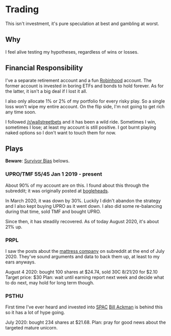 # Trading

This isn't investment, it's pure speculation at best and gambling at worst.

## Why

I feel alive testing my hypotheses, regardless of wins or losses.

## Financial Responsibility

I've a separate retirement account and a fun [Robinhood](https://robinhood.com/) account.
The former account is invested in boring ETFs and bonds to hold forever.
As for the latter, it isn't a big deal if I lost it all.

I also only allocate 1% or 2% of my portfolio for every risky play.
So a single loss won't wipe my entire account.
On the flip side, I'm not going to get rich any time soon.

I followed [/r/wallstreetbets](https://old.reddit.com/r/wallstreetbets/) and it has been a wild ride.
Sometimes I win, sometimes I lose; at least my account is still positive.
I got burnt playing naked options so I don't want to touch them for now.

## Plays

**Beware**: [Survivor Bias](https://en.wikipedia.org/wiki/Survivorship_bias) belows.

### UPRO/TMF 55/45 Jan 1 2019 - present

About 90% of my account are on this.
I found about this through the subreddit; it was originally posted at [bogleheads](https://www.bogleheads.org/forum/viewtopic.php?f=10&t=288192).

In March 2020, it was down by 30%. 
Luckily I didn't abandon the strategy and I also kept buying UPRO as it went down.
I also did some re-balancing during that time, sold TMF and bought UPRO.

Since then, it has steadily recovered. 
As of today August 2020, it's about 21% up.

### PRPL

I saw the posts about the [mattress company](https://purple.com/) on subreddit at the end of July 2020.
They've sound arguments and data to back them up, at least to my ears anyways.

August 4 2020: bought 100 shares at $24.74, sold 30C 8/21/20 for $2.10
Target price: $30
Plan: wait until earning report next week and decide what to do next, may hold for long term though.

### PSTHU

First time I've ever heard and invested into [SPAC](https://www.investopedia.com/terms/s/spac.asp)
[Bill Ackman](https://en.wikipedia.org/wiki/Bill_Ackman) is behind this so it has a lot of hype going.

July 2020: bought 234 shares at $21.68.
Plan: pray for good news about the targeted mature unicorn.